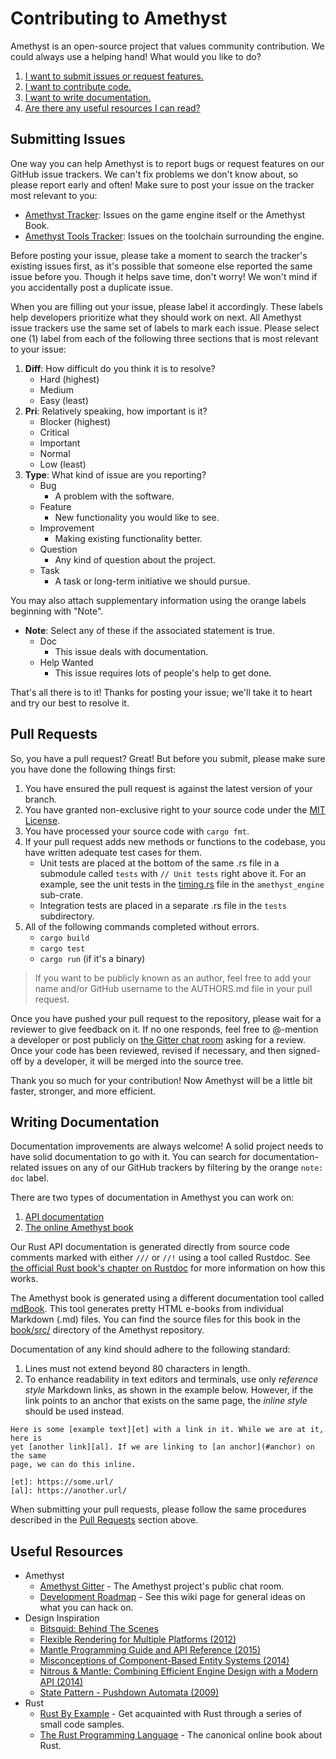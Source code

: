 # Contributing to Amethyst

Amethyst is an open-source project that values community contribution. We could
always use a helping hand! What would you like to do?

1. [I want to submit issues or request features.](#submitting-issues)
2. [I want to contribute code.](#pull-requests)
3. [I want to write documentation.](#writing-documentation)
4. [Are there any useful resources I can read?](#useful-resources)

## Submitting Issues

One way you can help Amethyst is to report bugs or request features on our
GitHub issue trackers. We can't fix problems we don't know about, so please
report early and often! Make sure to post your issue on the tracker most
relevant to you:

* [Amethyst Tracker][am]: Issues on the game engine itself or the Amethyst Book.
* [Amethyst Tools Tracker][at]: Issues on the toolchain surrounding the engine.

[am]: https://github.com/ebkalderon/amethyst/issues
[at]: https://github.com/ebkalderon/amethyst_tools/issues

Before posting your issue, please take a moment to search the tracker's existing
issues first, as it's possible that someone else reported the same issue before
you. Though it helps save time, don't worry! We won't mind if you accidentally
post a duplicate issue.

When you are filling out your issue, please label it accordingly. These labels
help developers prioritize what they should work on next. All Amethyst issue
trackers use the same set of labels to mark each issue. Please select one (1)
label from each of the following three sections that is most relevant to your
issue:

1. **Diff**: How difficult do you think it is to resolve?
   * Hard (highest)
   * Medium
   * Easy (least)
2. **Pri**: Relatively speaking, how important is it?
   * Blocker (highest)
   * Critical
   * Important
   * Normal
   * Low (least)
3. **Type**: What kind of issue are you reporting?
   * Bug
     * A problem with the software.
   * Feature
     * New functionality you would like to see.
   * Improvement
     * Making existing functionality better.
   * Question
     * Any kind of question about the project.
   * Task
     * A task or long-term initiative we should pursue.

You may also attach supplementary information using the orange labels beginning
with "Note".

* **Note**: Select any of these if the associated statement is true.
  * Doc
    * This issue deals with documentation.
  * Help Wanted
    * This issue requires lots of people's help to get done.

That's all there is to it! Thanks for posting your issue; we'll take it to heart
and try our best to resolve it.

## Pull Requests

So, you have a pull request? Great! But before you submit, please make sure you
have done the following things first:

1. You have ensured the pull request is against the latest version of your
   branch.
2. You have granted non-exclusive right to your source code under the
   [MIT License][ml].
3. You have processed your source code with `cargo fmt`.
4. If your pull request adds new methods or functions to the codebase, you have
   written adequate test cases for them.
   * Unit tests are placed at the bottom of the same .rs file in a submodule
     called `tests` with `// Unit tests` right above it. For an example, see the
     unit tests in the [timing.rs][ti] file in the `amethyst_engine` sub-crate.
   * Integration tests are placed in a separate .rs file in the `tests`
     subdirectory.
5. All of the following commands completed without errors.
   * `cargo build`
   * `cargo test`
   * `cargo run` (if it's a binary)

[ml]: https://github.com/ebkalderon/amethyst/blob/master/COPYING
[ti]: https://github.com/ebkalderon/amethyst/blob/master/src/engine/src/timing.rs#L68-L112

> If you want to be publicly known as an author, feel free to add your name
> and/or GitHub username to the AUTHORS.md file in your pull request.

Once you have pushed your pull request to the repository, please wait for a
reviewer to give feedback on it. If no one responds, feel free to @-mention a
developer or post publicly on [the Gitter chat room][gi] asking for a review.
Once your code has been reviewed, revised if necessary, and then signed-off by a
developer, it will be merged into the source tree.

[gi]: https://gitter.im/ebkalderon/amethyst

Thank you so much for your contribution! Now Amethyst will be a little bit
faster, stronger, and more efficient.

## Writing Documentation

Documentation improvements are always welcome! A solid project needs to have
solid documentation to go with it. You can search for documentation-related
issues on any of our GitHub trackers by filtering by the orange `note: doc`
label.

There are two types of documentation in Amethyst you can work on:

1. [API documentation][ad]
2. [The online Amethyst book][ab]

[ad]: http://ebkalderon.github.io/amethyst/doc/amethyst/
[ab]: http://ebkalderon.github.io/amethyst/

Our Rust API documentation is generated directly from source code comments
marked with either `///` or `//!` using  a tool called Rustdoc. See
[the official Rust book's chapter on Rustdoc][rd] for more information on how
this works.

[rd]: https://doc.rust-lang.org/book/documentation.html

The Amethyst book is generated using a different documentation tool called
[mdBook][mb]. This tool generates pretty HTML e-books from individual Markdown
(.md) files. You can find the source files for this book in the
[book/src/][bk] directory of the Amethyst repository.

[mb]: https://github.com/azerupi/mdBook
[bk]: https://github.com/ebkalderon/amethyst/tree/master/book/src

Documentation of any kind should adhere to the following standard:

1. Lines must not extend beyond 80 characters in length.
2. To enhance readability in text editors and terminals, use only *reference
   style* Markdown links, as shown in the example below. However, if the link
   points to an anchor that exists on the same page, the *inline style* should
   be used instead.

```
Here is some [example text][et] with a link in it. While we are at it, here is
yet [another link][al]. If we are linking to [an anchor](#anchor) on the same
page, we can do this inline.

[et]: https://some.url/
[al]: https://another.url/
```

When submitting your pull requests, please follow the same procedures described
in the [Pull Requests](#pull-requests) section above.

## Useful Resources

* Amethyst
  * [Amethyst Gitter][gi] - The Amethyst project's public chat room.
  * [Development Roadmap][dr] - See this wiki page for general ideas on what you
    can hack on.
* Design Inspiration
  * [Bitsquid: Behind The Scenes][bs]
  * [Flexible Rendering for Multiple Platforms (2012)][fr]
  * [Mantle Programming Guide and API Reference (2015)][ma]
  * [Misconceptions of Component-Based Entity Systems (2014)][mo]
  * [Nitrous & Mantle: Combining Efficient Engine Design with a Modern API (2014)][ni]
  * [State Pattern - Pushdown Automata (2009)][pa]
* Rust
  * [Rust By Example][re] - Get acquainted with Rust through a series of small
    code samples.
  * [The Rust Programming Language][rl] - The canonical online book about Rust.

[dr]: https://github.com/ebkalderon/amethyst/wiki/Roadmap

[bs]: https://www.kth.se/social/upload/5289cb3ff276542440dd668c/bitsquid-behind-the-scenes.pdf
[fr]: http://twvideo01.ubm-us.net/o1/vault/gdc2012/slides/Programming%20Track/Persson_Tobias_Flexible_Rendering.pdf.pdf
[ma]: http://www.amd.com/Documents/Mantle-Programming-Guide-and-API-Reference.pdf
[mo]: http://shaneenishry.com/blog/2014/12/27/misconceptions-of-component-based-entity-systems/
[ni]: http://www.gdcvault.com/play/1020706/Nitrous-Mantle-Combining-Efficient-Engine
[pa]: http://gameprogrammingpatterns.com/state.html#pushdown-automata

[re]: http://rustbyexample.com/
[rl]: https://doc.rust-lang.org/book/
